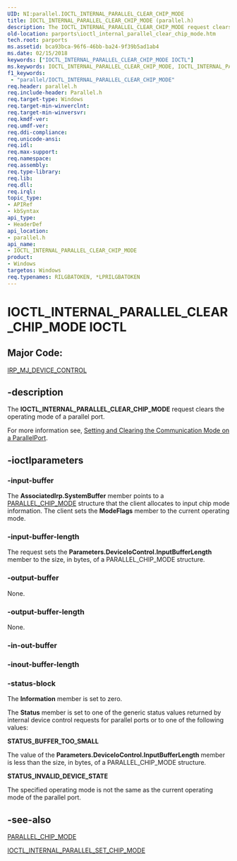 ```yaml
---
UID: NI:parallel.IOCTL_INTERNAL_PARALLEL_CLEAR_CHIP_MODE
title: IOCTL_INTERNAL_PARALLEL_CLEAR_CHIP_MODE (parallel.h)
description: The IOCTL_INTERNAL_PARALLEL_CLEAR_CHIP_MODE request clears the operating mode of a parallel port.
old-location: parports\ioctl_internal_parallel_clear_chip_mode.htm
tech.root: parports
ms.assetid: bca93bca-96f6-46bb-ba24-9f39b5ad1ab4
ms.date: 02/15/2018
keywords: ["IOCTL_INTERNAL_PARALLEL_CLEAR_CHIP_MODE IOCTL"]
ms.keywords: IOCTL_INTERNAL_PARALLEL_CLEAR_CHIP_MODE, IOCTL_INTERNAL_PARALLEL_CLEAR_CHIP_MODE control code [Parallel Ports], cisspd_912d58fe-f6f8-40c5-b4fe-e8237ea64c04.xml, parallel/IOCTL_INTERNAL_PARALLEL_CLEAR_CHIP_MODE, parports.ioctl_internal_parallel_clear_chip_mode
f1_keywords:
 - "parallel/IOCTL_INTERNAL_PARALLEL_CLEAR_CHIP_MODE"
req.header: parallel.h
req.include-header: Parallel.h
req.target-type: Windows
req.target-min-winverclnt:
req.target-min-winversvr:
req.kmdf-ver:
req.umdf-ver:
req.ddi-compliance:
req.unicode-ansi:
req.idl:
req.max-support:
req.namespace:
req.assembly:
req.type-library:
req.lib:
req.dll:
req.irql:
topic_type:
- APIRef
- kbSyntax
api_type:
- HeaderDef
api_location:
- parallel.h
api_name:
- IOCTL_INTERNAL_PARALLEL_CLEAR_CHIP_MODE
product:
- Windows
targetos: Windows
req.typenames: RILGBATOKEN, *LPRILGBATOKEN
---
```


# IOCTL_INTERNAL_PARALLEL_CLEAR_CHIP_MODE IOCTL


##  Major Code:


[IRP_MJ_DEVICE_CONTROL](https://docs.microsoft.com/windows-hardware/drivers/kernel/irp-mj-device-control)

## -description


The <b>IOCTL_INTERNAL_PARALLEL_CLEAR_CHIP_MODE</b> request clears the operating mode of a parallel port.

For more information see, <a href="https://docs.microsoft.com/previous-versions/ff544801(v=vs.85)">Setting and Clearing the Communication Mode on a ParallelPort</a>.


## -ioctlparameters




### -input-buffer

The <b>AssociatedIrp.SystemBuffer</b> member points to a <a href="..\parallel\ns-parallel-_parallel_chip_mode.md">PARALLEL_CHIP_MODE</a> structure that the client allocates to input chip mode information. The client sets the <b>ModeFlags</b> member to the current operating mode.


### -input-buffer-length

The request sets the <b>Parameters.DeviceIoControl.InputBufferLength</b> member to the size, in bytes, of a PARALLEL_CHIP_MODE structure.


### -output-buffer

None.


### -output-buffer-length

None.


### -in-out-buffer








### -inout-buffer-length








### -status-block

The <b>Information</b> member is set to zero.

The <b>Status</b> member is set to one of the generic status values returned by internal device control requests for parallel ports or to one of the following values:




**STATUS_BUFFER_TOO_SMALL**

The value of the <b>Parameters.DeviceIoControl.InputBufferLength</b> member is less than the size, in bytes, of a PARALLEL_CHIP_MODE structure.


**STATUS_INVALID_DEVICE_STATE**

The specified operating mode is not the same as the current operating mode of the parallel port.


## -see-also

<a href="..\parallel\ns-parallel-_parallel_chip_mode.md">PARALLEL_CHIP_MODE</a>



<a href="..\parallel\ni-parallel-ioctl_internal_parallel_set_chip_mode.md">IOCTL_INTERNAL_PARALLEL_SET_CHIP_MODE</a>



 

 


